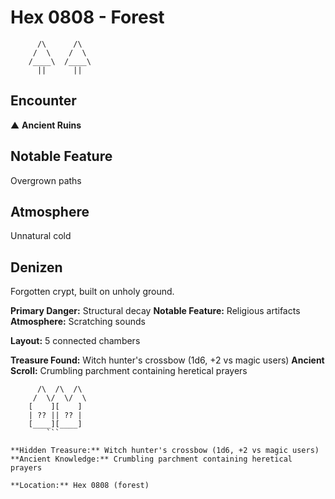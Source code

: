 # Hex 0808 - Forest
```
      /\      /\
     /  \    /  \
    /____\  /____\
      ||      ||
```

## Encounter

▲ **Ancient Ruins**

## Notable Feature

Overgrown paths

## Atmosphere

Unnatural cold

## Denizen

Forgotten crypt, built on unholy ground.

**Primary Danger:** Structural decay
**Notable Feature:** Religious artifacts
**Atmosphere:** Scratching sounds

**Layout:** 5 connected chambers

**Treasure Found:** Witch hunter's crossbow (1d6, +2 vs magic users)
**Ancient Scroll:** Crumbling parchment containing heretical prayers


```
      /\  /\  /\
     /  \/  \/  \
    [    ][    ]
    | ?? || ?? |
    [____][____]
        ```

**Hidden Treasure:** Witch hunter's crossbow (1d6, +2 vs magic users)
**Ancient Knowledge:** Crumbling parchment containing heretical prayers

**Location:** Hex 0808 (forest)
